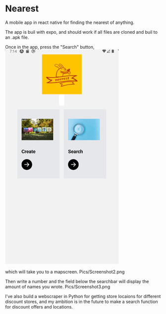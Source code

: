 # Nearest

A mobile app in react native for finding the nearest of anything.

The app is buil with expo, and should work if all files are cloned and buil to an .apk file.

Once in the app, press the "Search" button,
![Alt text](Pics/Screenshot1.png?raw=true "Intro screen")

which will take you to a mapscreen.
Pics/Screenshot2.png

Then write a number and the field below the searchbar will display the amount of names you wrote.
Pics/Screenshot3.png

I've also build a webscraper in Python for getting store locaions for different discount stores, and my ambition is in the future to make a search function for discount offers and locations.
